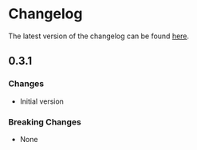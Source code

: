 # Changelog

The latest version of the changelog can be found [here](/Azure/bicep-registry-modules/blob/main/avm/res/network/service-endpoint-policy/CHANGELOG.md).

## 0.3.1

### Changes

- Initial version

### Breaking Changes

- None
